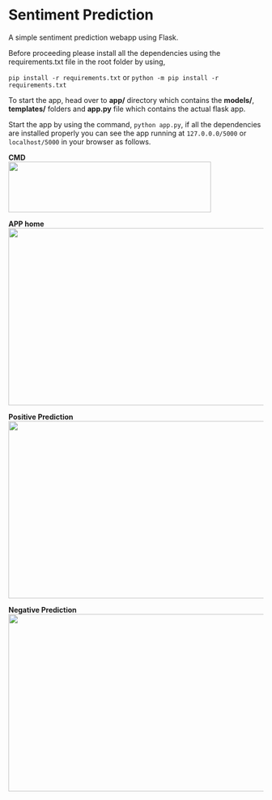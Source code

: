 # Sentiment Prediction

A simple sentiment prediction webapp using Flask.

Before proceeding please install all the dependencies using the requirements.txt file in the root folder by using,

```pip install -r requirements.txt``` or ```python -m pip install -r requirements.txt```


To start the app, head over to **app/** directory which contains the **models/**, **templates/** folders and **app.py** file which contains the actual flask app.

Start the app by using the command, ```python app.py```, if all the dependencies are installed properly you can see the app running at ```127.0.0.0/5000``` or ```localhost/5000``` in your browser as follows.

**CMD** <br>
<img src="./images/cmd.png" height="100" width="400">



**APP home** <br>
<img src="./images/app_home.png" height="350" width="520">



**Positive Prediction** <br>
<img src="./images/app_pred_positive.png" height="350" width="520">



**Negative Prediction** <br>
<img src="./images/app_pred_negative.png" height="350" width="520">


